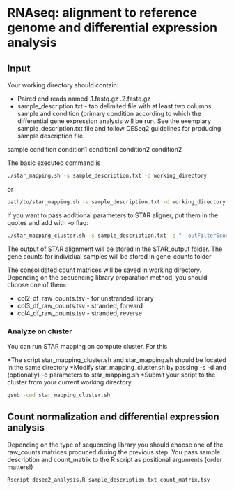 # RNAseq: alignment to reference genome and differential expression analysis

## Input 
Your working directory should contain:
* Paired end reads named <SampleName>.1.fastq.gz <SampleName>.2.fastq.gz
* sample_description.txt - tab delimited file with at least two columns: sample and condition (primary condition according to which the differential gene expression analysis will be run. See the exemplary sample_description.txt file and follow DESeq2 guidelines for producing sample description file.

sample	condition
<SampleName1>	condition1
<SampleName2>	condition1
<SampleName3>	condition2
<SampleName4>	condition2

The basic executed command is 

```bash
./star_mapping.sh -s sample_description.txt -d working_directory
```
or
 ```bash
path/to/star_mapping.sh -s sample_description.txt -d working_directory
 ```

If you want to pass additional parameters to STAR aligner, put them in the quotes and add with -o flag:

``` bash
./star_mapping_cluster.sh -s sample_description.txt -o "--outFilterScoreMinOverLread 0.3" 
```

The output of STAR alignment will be stored in the STAR_output folder.
The gene counts for individual samples will be stored in gene_counts folder

The consolidated count matrices will be saved in working directory. Depending on the sequencing library preparation method, you should choose one of them:
* col2_df_raw_counts.tsv - for unstranded library
* col3_df_raw_counts.tsv - stranded, forward
* col4_df_raw_counts.tsv - stranded, reverse

### Analyze on cluster
You can run STAR mapping on compute cluster. For this

*The script star_mapping_cluster.sh and star_mapping.sh should be located in the same directory
*Modify star_mapping_cluster.sh by passing -s -d and (optionally) -o parameters to star_mapping.sh
*Submit your script to the cluster from your current working directory

``` bash
qsub -cwd star_mapping_cluster.sh
```

## Count normalization and differential expression analysis

Depending on the type of sequencing library you should choose one of the raw_counts matrices produced during the previous step. You pass sample description and count_matrix to the R script as positional arguments (order matters!)

``` bash
Rscript deseq2_analysis.R sample_description.txt count_matrix.tsv
```
